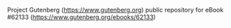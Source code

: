 Project Gutenberg (https://www.gutenberg.org) public repository for eBook #62133 (https://www.gutenberg.org/ebooks/62133)
